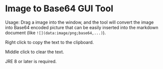 # Image to Base64 GUI Tool

Usage: Drag a image into the window, 
and the tool will convert the image into Base64 encoded picture that can be easily inserted into the markdown document (like `![](data:image/png;base64,...)`).

Right click to copy the text to the clipboard.

Middle click to clear the text.

JRE 8 or later is required.